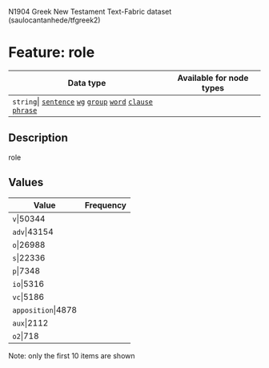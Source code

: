 <p>N1904 Greek New Testament Text-Fabric dataset (saulocantanhede/tfgreek2)</p>

<h1>Feature: role</h1>

<table>
<thead>
<tr>
  <th>Data type</th>
  <th>Available for node types</th>
</tr>
</thead>
<tbody>
<tr>
  <td><code>string</code>| <A HREF="featurebynodetype.md#sentence"><code>sentence</code></A> <A HREF="featurebynodetype.md#wg"><code>wg</code></A> <A HREF="featurebynodetype.md#group"><code>group</code></A> <A HREF="featurebynodetype.md#word"><code>word</code></A> <A HREF="featurebynodetype.md#clause"><code>clause</code></A> <A HREF="featurebynodetype.md#phrase"><code>phrase</code></A></td>
</tr>
</tbody>
</table>

<h2>Description</h2>

<p>role</p>

<h2>Values</h2>

<table>
<thead>
<tr>
  <th>Value</th>
  <th>Frequency</th>
</tr>
</thead>
<tbody>
<tr>
  <td><code>v</code>|50344</td>
</tr>
<tr>
  <td><code>adv</code>|43154</td>
</tr>
<tr>
  <td><code>o</code>|26988</td>
</tr>
<tr>
  <td><code>s</code>|22336</td>
</tr>
<tr>
  <td><code>p</code>|7348</td>
</tr>
<tr>
  <td><code>io</code>|5316</td>
</tr>
<tr>
  <td><code>vc</code>|5186</td>
</tr>
<tr>
  <td><code>apposition</code>|4878</td>
</tr>
<tr>
  <td><code>aux</code>|2112</td>
</tr>
<tr>
  <td><code>o2</code>|718</td>
</tr>
</tbody>
</table>

<p>Note: only the first 10 items are shown</p>
